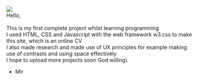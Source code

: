 ![](project1.gif)
 \
Hello,\
 \
This is my first complete project whilst learning programming\
I used HTML, CSS and Javascript with the web framework w3.css to make this site, which is an online CV\
I also made research and made use of UX principles for example making use of contrasts and using space effectively\
I hope to upload more projects soon God willing\

- Mir
